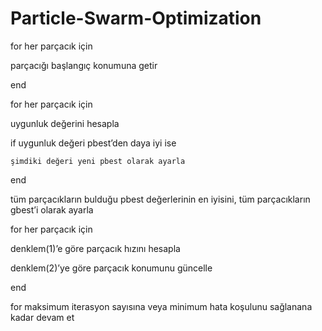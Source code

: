 # Particle-Swarm-Optimization

for her parçacık için

  parçacığı başlangıç konumuna getir
  
end

for her parçacık için 

  uygunluk değerini hesapla
  
   if uygunluk değeri pbest’den daya iyi ise
   
    şimdiki değeri yeni pbest olarak ayarla
    
end

tüm parçacıkların bulduğu pbest değerlerinin en iyisini, tüm parçacıkların gbest’i olarak ayarla

 for her parçacık için
 
  denklem(1)’e göre parçacık hızını hesapla
  
  denklem(2)’ye göre parçacık konumunu güncelle
  
 end
 
for maksimum iterasyon sayısına veya minimum hata koşulunu sağlanana kadar devam et

